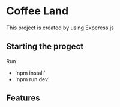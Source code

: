 # Coffee Land

This project is created by using Experess.js

## Starting the progect

Run
- 'npm install'
- 'npm run dev'

## Features



